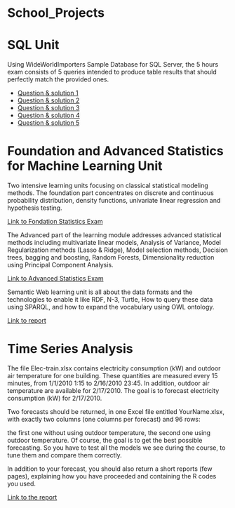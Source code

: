 # School_Projects

# SQL Unit
Using WideWorldImporters Sample Database for SQL Server, the 5 hours exam consists of 5 queries intended to produce table results that should perfectly match the provided ones. 

* [Question & solution 1](https://github.com/JLBT10/School_Projects/blob/main/SQL%20EXAM%20-%20Jean-Luc%20BOA%20THIEMELE%20/QUESTION%201.txt)
* [Question & solution 2](https://github.com/JLBT10/School_Projects/blob/main/SQL%20EXAM%20-%20Jean-Luc%20BOA%20THIEMELE%20/QUESTION%202.txt)
* [Question & solution 3](https://github.com/JLBT10/School_Projects/blob/main/SQL%20EXAM%20-%20Jean-Luc%20BOA%20THIEMELE%20/QUESTION%203.txt)
* [Question & solution 4](https://github.com/JLBT10/School_Projects/blob/main/SQL%20EXAM%20-%20Jean-Luc%20BOA%20THIEMELE%20/QUESTION%204.txt)
* [Question & solution 5](https://github.com/JLBT10/School_Projects/blob/main/SQL%20EXAM%20-%20Jean-Luc%20BOA%20THIEMELE%20/QUESTION%205.txt)

# Foundation and Advanced Statistics for Machine Learning Unit

Two intensive learning units focusing on classical statistical modeling methods. The foundation part concentrates on discrete and continuous probability distribution, density functions, univariate linear regression and hypothesis testing.

[Link to Fondation Statistics Exam](https://github.com/JLBT10/School_Projects/blob/main/FSML%20EXAM.pdf)

The Advanced part of the learning module addresses advanced statistical methods including multivariate linear models, Analysis of Variance, Model Regularization methods (Lasso & Ridge), Model selection methods, Decision trees, bagging and boosting, Random Forests, Dimensionality reduction using Principal Component Analysis.

[Link to Advanced Statistics Exam](https://github.com/JLBT10/School_Projects/blob/main/ASML%20EXAM.pdf)


Semantic Web learning unit is all about the data formats and the technologies to enable it like RDF, N-3, Turtle, How to query these data using SPARQL, and how to expand the vocabulary using OWL ontology.

[Link to report](https://github.com/JLBT10/School_Projects/blob/main/Handout_Web_semantic_BOA_THIEMELE%20(1).pdf)


# Time Series Analysis

The file Elec-train.xlsx contains electricity consumption (kW) and outdoor air temperature for one building. 
These quantities are measured every 15 minutes, from 1/1/2010 1:15 to 2/16/2010 23:45. In addition, outdoor air temperature are available for 2/17/2010. The goal is to forecast electricity consumption (kW) for 2/17/2010.

Two forecasts should be returned, in one Excel file entitled YourName.xlsx, with exactly two columns (one columns per forecast) and 96 rows:

the first one without using outdoor temperature, 
the second one using outdoor temperature.
Of course, the goal is to get the best possible forecasting. So you have to test all the models we see during the course, to tune them and compare them correctly.

In addition to your forecast, you should also return a short reports (few pages), explaining how you have proceeded and containing the R codes you used.

[Link to the report](https://github.com/JLBT10/School_Projects/blob/main/Times_Series_project.pdf)
